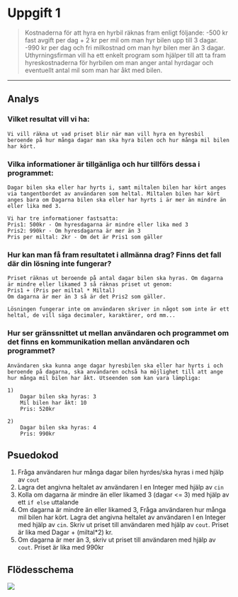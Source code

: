 # Uppgift 1

> Kostnaderna för att hyra en hyrbil räknas fram enligt följande: -500 kr fast avgift per dag + 2 kr per mil om man hyr bilen upp till 3 dagar. -990 kr per dag och fri milkostnad om man hyr bilen mer än 3 dagar. Uthyrningsfirman vill ha ett enkelt program som hjälper till att ta fram hyreskostnaderna för hyrbilen om man anger antal hyrdagar och eventuellt antal mil som man har åkt med bilen.

___

## Analys
### Vilket resultat vill vi ha:
```
Vi vill räkna ut vad priset blir när man vill hyra en hyresbil beroende på hur många dagar man ska hyra bilen och hur många mil bilen har kört.
```
### Vilka informationer är tillgänliga och hur tillförs dessa i programmet:
```
Dagar bilen ska eller har hyrts i, samt miltalen bilen har kört anges via tangentbordet av användaren som heltal. Miltalen bilen har kört anges bara om Dagarna bilen ska eller har hyrts i är mer än mindre än eller lika med 3.

Vi har tre informationer fastsatta:
Pris1: 500kr - Om hyresdagarna är mindre eller lika med 3
Pris2: 990kr - Om hyresdagarna är mer än 3
Pris per miltal: 2kr - Om det är Pris1 som gäller
```
### Hur kan man få fram resultatet i allmänna drag? Finns det fall där din lösning inte fungerar?
```
Priset räknas ut beroende på antal dagar bilen ska hyras. Om dagarna är mindre eller likamed 3 så räknas priset ut genom:
Pris1 + (Pris per miltal * Miltal)
Om dagarna är mer än 3 så är det Pris2 som gäller.

Lösningen fungerar inte om användaren skriver in något som inte är ett heltal, de vill säga decimaler, karaktärer, ord mm...
```
### Hur ser gränssnittet ut mellan användaren och programmet om det finns en kommunikation mellan användaren och programmet?
```
Användaren ska kunna ange dagar hyresbilen ska eller har hyrts i och beroende på dagarna, ska användaren ochså ha möjlighet till att ange hur många mil bilen har åkt. Utseenden som kan vara lämpliga:

1)
    Dagar bilen ska hyras: 3
    Mil bilen har åkt: 10
    Pris: 520kr

2)  
    Dagar bilen ska hyras: 4
    Pris: 990kr
```

## Psuedokod
1. Fråga användaren hur många dagar bilen hyrdes/ska hyras i med hjälp av `cout`
2. Lagra det angivna heltalet av användaren I en Integer med hjälp av `cin`
3. Kolla om dagarna är mindre än eller likamed 3 (dagar <= 3) med hjälp av ett `if else` uttalande 
4. Om dagarna är mindre än eller likamed 3, Fråga användaren hur många mil bilen har kört. Lagra det angivna heltalet av användaren I en Integer med hjälp av `cin`. Skriv ut priset till användaren med hjälp av `cout`. Priset är lika med Dagar + (miltal*2) kr.
5. Om dagarna är mer än 3, skriv ut priset till användaren med hjälp av `cout`. Priset är lika med 990kr

## Flödesschema
<img src="https://i.imgur.com/M3k9cBl.jpeg">
